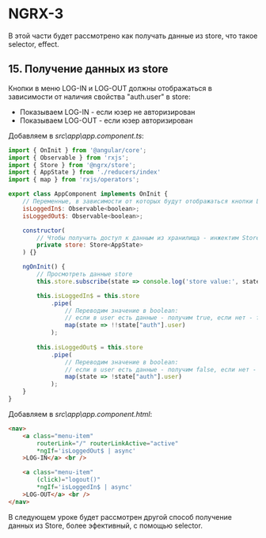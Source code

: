 # NGRX-3
В этой части будет рассмотрено как получать данные из store, что такое selector, effect.

## 15. Получение данных из store

Кнопки в меню LOG-IN и LOG-OUT должны отображаться в зависимости от наличия свойства "auth.user" в store:
- Показываем LOG-IN  - если юзер не авторизирован
- Показываем LOG-OUT - если юзер авторизирован

Добавляем в *src\app\app.component.ts*:   
```js
import { OnInit } from '@angular/core';
import { Observable } from 'rxjs';
import { Store } from '@ngrx/store';
import { AppState } from './reducers/index'
import { map } from 'rxjs/operators';

export class AppComponent implements OnInit {
	// Переменные, в зависимости от которых будут отображаться кнопки LOG-IN и LOG-OUT
	isLoggedIn$: Observable<boolean>;
	isLoggedOut$: Observable<boolean>;

	constructor(
		// Чтобы получить доступ к данным из хранилища - инжектим Store
		private store: Store<AppState>
	) {}

	ngOnInit() {
		// Просмотреть данные store
		this.store.subscribe(state => console.log('store value:', state));

		this.isLoggedIn$ = this.store
			.pipe(
				// Переводим значение в boolean:
				// если в user есть данные - получим true, если нет - false
				map(state => !!state["auth"].user)
			);
		
		this.isLoggedOut$ = this.store
			.pipe(
				// Переводим значение в boolean:
				// если в user есть данные - получим false, если нет - true
				map(state => !state["auth"].user)
			);
	}
}
```

Добавляем в *src\app\app.component.html*:
```html
<nav>
	<a class="menu-item" 
		routerLink="/" routerLinkActive="active"
		*ngIf='isLoggedOut$ | async'
	>LOG-IN</a> <br />

	<a class="menu-item"  
		(click)="logout()"
		*ngIf='isLoggedIn$ | async'
	>LOG-OUT</a> <br />
</nav>
```

В следующем уроке будет рассмотрен другой способ получение данных из Store, более эфективный, с помощью selector.